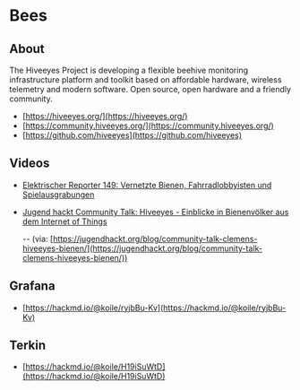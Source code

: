# Bees

## About

The Hiveeyes Project is developing a flexible beehive monitoring infrastructure platform and 
toolkit based on affordable hardware, wireless telemetry and modern software.
Open source, open hardware and a friendly community.

- [https://hiveeyes.org/](https://hiveeyes.org/)
- [https://community.hiveeyes.org/](https://community.hiveeyes.org/)
- [https://github.com/hiveeyes](https://github.com/hiveeyes)
  
## Videos
- [Elektrischer Reporter 149: Vernetzte Bienen, Fahrradlobbyisten und Spielausgrabungen](https://www.youtube.com/watch?v=GN6yCSbEcwg)
- [Jugend hackt Community Talk: Hiveeyes - Einblicke in Bienenvölker aus dem Internet of Things](https://www.youtube.com/watch?v=OtGonIEJVgs)
  
  -- (via: [https://jugendhackt.org/blog/community-talk-clemens-hiveeyes-bienen/](https://jugendhackt.org/blog/community-talk-clemens-hiveeyes-bienen/))

## Grafana
- [https://hackmd.io/@koile/ryjbBu-Kv](https://hackmd.io/@koile/ryjbBu-Kv)

## Terkin
- [https://hackmd.io/@koile/H19iSuWtD](https://hackmd.io/@koile/H19iSuWtD)
